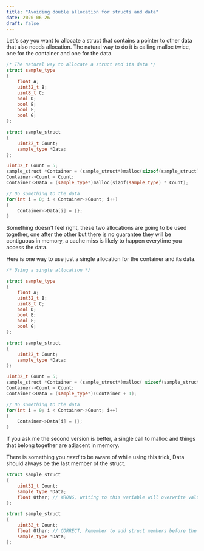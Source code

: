 ```yaml
---
title: "Avoiding double allocation for structs and data"
date: 2020-06-26
draft: false
---
```


Let's say you want to allocate a struct that contains a pointer to
other data that also needs allocation. The natural way to do it is
calling malloc twice, one for the container and one for the data.

```C++
/* The natural way to allocate a struct and its data */
struct sample_type
{
    float A;
    uint32_t B;
    uint8_t C;
    bool D;
    bool E;
    bool F;
    bool G;
};

struct sample_struct
{
    uint32_t Count;
    sample_type *Data;
};

uint32_t Count = 5;
sample_struct *Container = (sample_struct*)malloc(sizeof(sample_struct));
Container->Count = Count;
Container->Data = (sample_type*)malloc(sizof(sample_type) * Count);

// Do something to the data
for(int i = 0; i < Container->Count; i++)
{
    Container->Data[i] = {};
}
```

Something doesn't feel right, these two allocations are going to be
used together, one after the other but there is no guarantee they will
be contiguous in memory, a cache miss is likely to happen everytime
you access the data.

Here is one way to use just a single allocation for the container and
its data.


```c++
/* Using a single allocation */

struct sample_type
{
    float A;
    uint32_t B;
    uint8_t C;
    bool D;
    bool E;
    bool F;
    bool G;
};

struct sample_struct
{
    uint32_t Count;
    sample_type *Data;
};

uint32_t Count = 5;
sample_struct *Container = (sample_struct*)malloc( sizeof(sample_struct) + sizeof(sample_type) * Count);
Container->Count = Count;
Container->Data = (sample_type*)(Container + 1);

// Do something to the data
for(int i = 0; i < Container->Count; i++)
{
    Container->Data[i] = {};
}
```

If you ask me the second version is better, a single call to malloc
and things that belong together are adjacent in memory.

There is something you _need_ to be aware of while using this trick,
Data should always be the last member of the struct.

```C++
struct sample_struct
{
    uint32_t Count;
    sample_type *Data;
    float Other; // WRONG, writing to this variable will overwrite values in the Data array and vice versa.
};

struct sample_struct
{
    uint32_t Count;
    float Other; // CORRECT, Remember to add struct members before the Data array.
    sample_type *Data;
};
```
